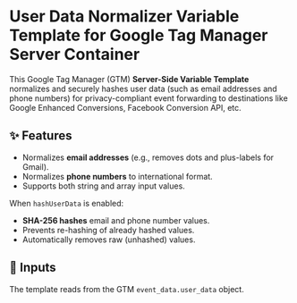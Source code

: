 # User Data Normalizer Variable Template for Google Tag Manager Server Container

This Google Tag Manager (GTM) **Server-Side Variable Template** normalizes and securely hashes user data (such as email
addresses and phone numbers) for privacy-compliant event forwarding to destinations like Google Enhanced Conversions,
Facebook Conversion API, etc.

## ✨ Features

- Normalizes **email addresses** (e.g., removes dots and plus-labels for Gmail).
- Normalizes **phone numbers** to international format.
- Supports both string and array input values.

When `hashUserData` is enabled:
- **SHA-256 hashes** email and phone number values.
- Prevents re-hashing of already hashed values.
- Automatically removes raw (unhashed) values.

## 🔧 Inputs

The template reads from the GTM `event_data.user_data` object.
